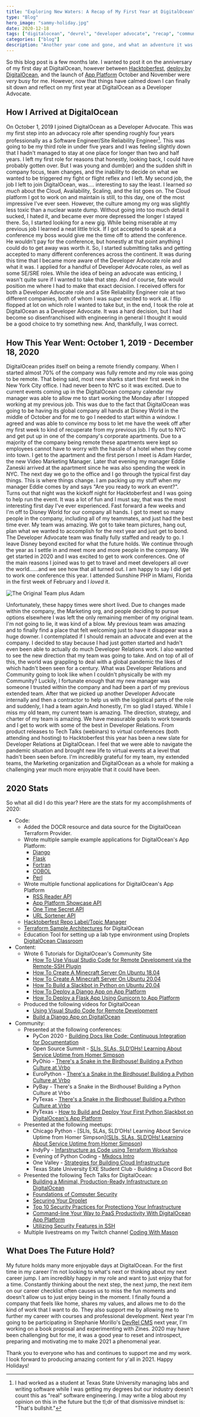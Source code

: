 ```yaml
---
title: "Exploring New Waters: A Recap of My First Year at DigitalOcean"
type: "Blog"
hero_image: "sammy-holiday.jpg"
date: 2020-12-18
tags: ["digitalocean", "devrel", "developer advocate", "recap", "community", "career"]
categories: ["blog"]
description: "Another year come and gone, and what an adventure it was but I'm happy to say I have successfully completed my first year at DigitalOcean. Come, gather round and listen to the tale of a career change, being a Developer Advocate amidst a global pandemic, and everything else 2020 had to throw at me."
---
```


So this blog post is a few months late. I wanted to post it on the anniversary
of my first day at DigitalOcean, however between [Hacktoberfest](https://hacktoberfest.digitalocean.com/), [deploy by DigitalOcean](https://www.digitalocean.com/deploy/), and the launch of [App Platform](https://www.digitalocean.com/blog/introducing-digitalocean-app-platform-reimagining-paas-to-make-it-simpler-for-you-to-build-deploy-and-scale-apps/) October and November were _very_ busy for me. However,
now that things have calmed down I can finally sit down and reflect on my first
year at DigitalOcean as a Developer Advocate. 

## How I Arrived at DigitalOcean
On October 1, 2019 I joined DigitalOcean as a Developer Advocate. This was my
first step into an advocacy role after spending roughly four years professionally
as a Software Engineer/Site Reliability Engineer[^1]. This was going to be my 
third role in under five years and I was feeling slightly down that I hadn't
managed to stay at one place for longer than two and half years. I left my first
role for reasons that honestly, looking back, I could have probably gotten over.
But I was young and dumb(er) and the sudden shift in company focus, team changes,
and the inability to decide on what we wanted to be triggered my fight or flight
reflex and I left. My second job, the job I left to join DigitalOcean, was....
interesting to say the least. I learned _so much_ about the Cloud, Availability,
Scaling, and the list goes on. The Cloud platform I got to work on and maintain
is still, to this day, one of the most impressive I've ever seen. However, the
culture among my org was slightly less toxic than a nuclear waste dump. Without
going into too much detail it sucked, I hated it, and became ever more depressed
the longer I stayed there. So, I started looking for a new gig. While being
miserable at my previous job I learned a neat little trick. If I got accepted
to speak at a conference my boss would give me the time off to attend the 
conference. He wouldn't pay for the conference, but honestly at that point
anything I could do to get away was worth it. So, I started submitting talks
and getting accepted to many different conferences across the continent.
It was during this time that I became more aware of the Developer Advocate role
and what it was. I applied for a handful of Developer Advocate roles, as well
as some SE/SRE roles. While the idea of being an advocate was enticing, I wasn't
quite sure if I wanted to take that step. And of course, fate would position me
where I had to make that exact decision. I received offers for both a Developer
Advocate role and a Site Reliability Engineer role at two different companies, 
both of whom I was _super_ excited to work at. I flip flopped at lot on which
role I wanted to take but, in the end, I took the role at DigitalOcean as a 
Developer Advocate. It was a hard decision, but I had become so disenfranchised
with engineering in general I thought it would be a good choice to try something
new. And, thankfully, I was correct.

## How This Year Went: October 1, 2019 - December 18, 2020
DigitalOcean prides itself on being a remote friendly company. When I started
almost 70% of the company was fully remote and my role was going to be remote.
That being said, most new sharks start their first week in the New York City office.
I had never been to NYC so it was excited. Due to current events coming up in 
the DigitalOcean company calendar my manager was able to allow me to start working the Monday after I stopped working at my previous job. This was due to
the fact that DigitalOcean was going to be having its global company all hands 
at Disney World in the middle of October and for me to go I needed to
start within a window. I agreed and was able to convince my boss to let me 
have the week off after my first week to kind of recuperate from my previous job.
I fly out to NYC and get put up in one of the company's corporate apartments.
Due to a majority of the company being remote these apartments were kept so 
employees cannot have to worry with the hassle of a hotel when they come into 
town. I get to the apartment and the first person I meet is Adam Harder, the new
Video Marketing Manager. Later that evening my manager Eddie Zaneski arrived at
the apartment since he was also spending the week in NYC. The next day we go 
to the office and I go through the typical first day things. This is where
things change. I am packing up my stuff when my manager Eddie comes by and says
"Are you ready to work an event?". Turns out that night was the kickoff night
for Hacktoberfest and I was going to help run the event. It was a lot of fun
and I must say, that was the most interesting first day I've ever experienced. 
Fast forward a few weeks and I'm off to Disney World for our company all hands.
I got to meet so many people in the company, including all of my teammates, and
just had the best time ever. My team was amazing. We got to take team pictures, 
hang out, plan what we wanted to accomplish for the next year and just get to bond.
The Developer Advocate team was finally fully staffed and ready to go. I leave 
Disney beyond excited for what the future holds. We continue through the year as
I settle in and meet more and more people in the company. We get started in 2020
and I was excited to get to work conferences. One of the main reasons I joined 
was to get to travel and meet developers all over the world......and we see how 
that all turned out. I am happy to say I did get to work one conference this 
year. I attended Sunshine PHP in Miami, Florida in the first week of February 
and I _loved_ it.

![The Original Team plus Adam](/img/blogs/year-one-do/team.jpg)

Unfortunately, these happy times were short lived. Due to changes made within
the company, the Marketing org, and people deciding to pursue options elsewhere 
I was left the only remaining member of my original team. I'm not going to lie,
it was kind of a blow. My previous team was amazing and to finally find a place
that felt welcoming just to have it disappear was a huge downer. I contemplated
if I should remain an advocate and even at the company. I decided to stay
because I had just gotten started and hadn't even been able to actually do much
Developer Relations work. I also wanted to see the new direction that my team
was going to take. And on top of all of this, the world was grappling to deal with
a global pandemic the likes of which hadn't been seen for a century. What was 
Developer Relations and Community going to look like when I couldn't physically
be with my Community? Luckily, I fortunate enough that my new manager was 
someone I trusted within the company and had been a part of my previous 
extended team. After that we picked up another Developer Advocate internally and then a contractor to help us with the logistical parts of the role and suddenly, I had a
team again.And honestly, I'm so glad I stayed. While I miss my old team, my 
current team is amazing. The direction, strategy, and charter of my team is amazing. We
have measurable goals to work towards and I get to work with some of the best
in Developer Relations. From product releases to Tech Talks (webinars) to 
virtual conferences (both attending and hosting) to Hacktoberfest this year
has been a new slate for Developer Relations at DigitalOcean. I feel that we 
were able to navigate the pandemic situation and brought new life to virtual 
events at a level that hadn't been seen before. I'm incredibly grateful for my
team, my extended teams, the Marketing organization and DigitalOcean as a whole
for making a challenging year much more enjoyable that it could have been. 

## 2020 Stats
So what all did I do this year? Here are the stats for my accomplishments of 2020:

* Code:
    * Added the DOCR resource and data source for the DigitalOcean Terraform Provider.
    * Wrote multiple sample example applications for DigitalOcean's App Platform:
        * [Django](https://github.com/digitalocean/sample-django)
        * [Flask](https://github.com/digitalocean/sample-flask)
        * [Fortran](https://github.com/digitalocean/sample-dockerfile-fortran)
        * [COBOL](https://github.com/digitalocean/sample-docker-cobol)
        * [Perl](https://github.com/digitalocean/sample-dockerfile-fortran)
    * Wrote multiple functional applications for DigitalOcean's App Platform
        * [RSS Reader API](https://github.com/do-community/rss-reader-api)
        * [App Platform Showcase API](https://github.com/do-community/app-platform-showcase-api)
        * [One Time Secret API](https://github.com/MasonEgger/python-ots-api)
        * [URL Sortener API](https://github.com/MasonEgger/url-shortener-api)
    * [Hacktoberfest Repo Label/Topic Manager](https://github.com/do-community/hacktoberfest-repo-topic-apply)
    * [Terraform Sample Architectures](https://github.com/do-community/terraform-sample-digitalocean-architectures) for DigitalOcean
    * Education Tool for setting up a lab type environment using Droplets [DigitalOcean Classroom](https://github.com/MasonEgger/digitalocean-classroom)
* Content:
    * Wrote 6 Tutorials for DigitalOcean's Community Site
        * [How To Use Visual Studio Code for Remote Development via the Remote-SSH Plugin](https://www.digitalocean.com/community/tutorials/how-to-use-visual-studio-code-for-remote-development-via-the-remote-ssh-plugin)
        * [How To Create A Minecraft Server On Ubuntu 18.04](https://www.digitalocean.com/community/tutorials/how-to-create-a-minecraft-server-on-ubuntu-18-04)
        * [How To Create A Minecraft Server On Ubuntu 20.04](https://www.digitalocean.com/community/tutorials/how-to-create-a-minecraft-server-on-ubuntu-20-04)
        * [How To Build a Slackbot in Python on Ubuntu 20.04](https://www.digitalocean.com/community/tutorials/how-to-build-a-slackbot-in-python-on-ubuntu-20-04)
        * [How To Deploy a Django App on App Platform](https://www.digitalocean.com/community/tutorials/how-to-deploy-django-to-app-platform)
        * [How To Deploy a Flask App Using Gunicorn to App Platform](https://www.digitalocean.com/community/tutorials/how-to-deploy-a-flask-app-using-gunicorn-to-app-platform)
    * Produced the following videos for DigitalOcean
        * [Using Visual Studio Code for Remote Development](https://www.youtube.com/watch?v=QW70p8lLE4A)
        * [Build a Django App on DigitalOcean](https://www.youtube.com/watch?v=US9BkvzuIxw)
* Community:
    * Presented at the following conferences:
        * PyCon 2020 - [Building Docs like Code: Continuous Integration for Documentation](https://www.youtube.com/watch?v=4SwdVMKhbn4)
        * Open Source Summit - [SLIs, SLAs, SLD’OHs! Learning About Service Uptime from Homer Simpson](https://www.youtube.com/watch?v=pkiEs3ax5uQ)
        * PyOhio - [There's a Snake in the Birdhouse! Building a Python Culture at Vrbo](https://www.youtube.com/watch?v=zTFRXHOOy3A)
        * EuroPython - [There's a Snake in the Birdhouse! Building a Python Culture at Vrbo](https://www.youtube.com/watch?v=OOoGjznwhJU)
        * PyBay - There's a Snake in the Birdhouse! Building a Python Culture at Vrbo
        * PyTexas - [There's a Snake in the Birdhouse! Building a Python Culture at Vrbo](https://www.youtube.com/watch?v=MR85hLdc1wk)
        * PyTexas - [How to Build and Deploy Your First Python Slackbot on DigitalOcean's App Platform](https://www.youtube.com/watch?v=FdXS-NpxtSo)
    * Presented at the following meetups:
        * Chicago Python - [SLIs, SLAs, SLD’OHs! Learning About Service Uptime from Homer Simpson]([SLIs, SLAs, SLD’OHs! Learning About Service Uptime from Homer Simpson](https://www.youtube.com/watch?v=pkiEs3ax5uQ))
        * IndyPy - [Infarstructure as Code using Terraform Workshop](https://www.youtube.com/watch?v=OzM1WQXiOC4)
        * Evening of Python Coding - [Mkdocs Intro](https://www.youtube.com/watch?v=dBd59NZ0MM8)
        * One Valley - [Strategies for Building Cloud Infrastructure](https://www.youtube.com/watch?v=O5Pnf1_xH4Y)
        * Texas State University EXE Student Club - Building a Discord Bot
    * Presented the following Tech Talks for DigitalOcean:
        * [Building a Minimal, Production-Ready Infrastructure on DigitalOcean](https://www.digitalocean.com/community/tech_talks/building-a-minimal-production-ready-infrastructure-on-digitalocean)
        * [Foundations of Computer Security](https://www.digitalocean.com/community/tech_talks/foundations-of-computer-security)
        * [Securing Your Droplet](https://www.digitalocean.com/community/tech_talks/securing-your-droplet)
        * [Top 10 Security Practices for Protectiong Your Infrastructure](https://www.digitalocean.com/community/tech_talks/top-10-security-practices-for-protecting-yourself-and-your-infrastructure)
        * [Command-line Your Way to PaaS Productivity With DigitalOcean App Platform](https://www.digitalocean.com/community/tech_talks/command-line-your-way-to-paas-productivity-with-app-platform)
        * [Utilizing Security Features in SSH](https://www.digitalocean.com/community/tech_talks/utilizing-security-features-in-ssh)
    * Multiple livestreams on my Twitch channel [Coding With Mason](https://twitch.tv/codingwithmason)
   

## What Does The Future Hold?
My future holds many more enjoyable days at DigitalOcean. For the first time in
my career I'm not looking to what's next or thinking about my next career jump.
I am incredibly happy in my role and want to just enjoy that for a time. 
Constantly thinking about the next step, the next jump, the next item on our 
career checklist often causes us to miss the fun moments and doesn't allow us
to just enjoy being in the moment. I finally found a company that feels like home,
shares my values, and allows me to do the kind of work that I want to do. 
They also support me by allowing me to further my career with courses and professional
development. Next year I'm going to be participating in Stephanie Morillo's 
[DevRel CMS](https://www.devrelcms.com/) next year, I'm working on a book 
proposal and experimenting with Zines. 2020 may have been challenging but for me,
it was a good year to reset and introspect, preparing and motivating me to make
2021 a phenomenal year. 

Thank you to everyone who has and continues to support me and my work. I look
forward to producing amazing content for y'all in 2021. Happy Holidays!

[^1]: I had worked as a student at Texas State University managing labs and writing software while I was getting my degrees but our industry doesn't count this as "real" software engineering. I may write a blog about my opinion on this in the future but the tl;dr of that dismissive mindset is: "That's bullshit."


